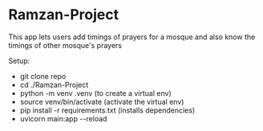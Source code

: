 # Ramzan-Project
This app lets users add timings of prayers for a mosque and also know the timings of other mosque's prayers

Setup:
- git clone repo
- cd ./Ramzan-Project
- python -m venv .venv (to create a virtual env)
- source venv/bin/activate (activate the virtual env)
- pip install -r requirements.txt (installs dependencies)
- uvicorn main:app --reload
